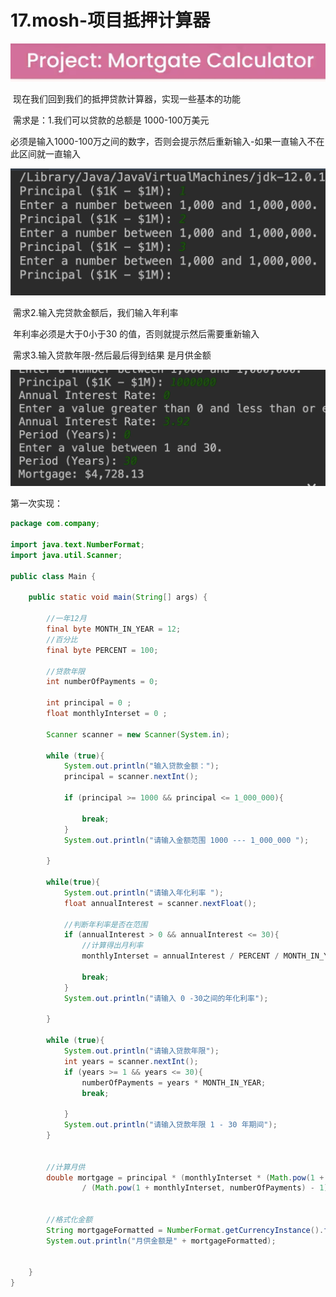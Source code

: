# 17.mosh-项目抵押计算器

![image-20220328221412053](../../../../../.vuepress/public/images/image-20220328221412053.png)

​		现在我们回到我们的抵押贷款计算器，实现一些基本的功能

​		需求是：1.我们可以贷款的总额是 1000-100万美元

​		必须是输入1000-100万之间的数字，否则会提示然后重新输入-如果一直输入不在此区间就一直输入

![image-20220328221739453](../../../../../.vuepress/public/images/image-20220328221739453.png)



​	需求2.输入完贷款金额后，我们输入年利率

​		年利率必须是大于0小于30 的值，否则就提示然后需要重新输入

​	需求3.输入贷款年限-然后最后得到结果 是月供金额

![image-20220328222138642](../../../../../.vuepress/public/images/image-20220328222138642.png)



第一次实现：

```java
package com.company;

import java.text.NumberFormat;
import java.util.Scanner;

public class Main {

    public static void main(String[] args) {

        //一年12月
        final byte MONTH_IN_YEAR = 12;
        //百分比
        final byte PERCENT = 100;

        //贷款年限
        int numberOfPayments = 0;

        int principal = 0 ;
        float monthlyInterset = 0 ;

        Scanner scanner = new Scanner(System.in);

        while (true){
            System.out.println("输入贷款金额：");
            principal = scanner.nextInt();

            if (principal >= 1000 && principal <= 1_000_000){

                break;
            }
            System.out.println("请输入金额范围 1000 --- 1_000_000 ");

        }

        while(true){
            System.out.println("请输入年化利率 ");
            float annualInterest = scanner.nextFloat();

            //判断年利率是否在范围
            if (annualInterest > 0 && annualInterest <= 30){
                //计算得出月利率
                monthlyInterset = annualInterest / PERCENT / MONTH_IN_YEAR;

                break;
            }
            System.out.println("请输入 0 -30之间的年化利率");

        }

        while (true){
            System.out.println("请输入贷款年限");
            int years = scanner.nextInt();
            if (years >= 1 && years <= 30){
                numberOfPayments = years * MONTH_IN_YEAR;
                break;

            }
            System.out.println("请输入贷款年限 1 - 30 年期间");
        }


        //计算月供
        double mortgage = principal * (monthlyInterset * (Math.pow(1 + monthlyInterset, numberOfPayments)))
                / (Math.pow(1 + monthlyInterset, numberOfPayments) - 1);


        //格式化金额
        String mortgageFormatted = NumberFormat.getCurrencyInstance().format(mortgage);
        System.out.println("月供金额是" + mortgageFormatted);


    }
}

```





















































​	



